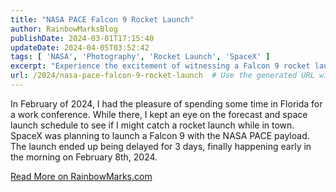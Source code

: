 ```yaml
---
title: "NASA PACE Falcon 9 Rocket Launch"
author: RainbowMarksBlog
publishDate: 2024-03-01T17:15:40
updateDate: 2024-04-05T03:52:42
tags: [ 'NASA', 'Photography', 'Rocket Launch', 'SpaceX' ]
excerpt: "Experience the excitement of witnessing a Falcon 9 rocket launch in Florida during a work trip. Check out the full story on RainbowMarks.com!"
url: /2024/nasa-pace-falcon-9-rocket-launch  # Use the generated URL with year
---
```

<p>In February of 2024, I had the pleasure of spending some time in Florida for a work conference. While there, I kept an eye on the forecast and space launch schedule to see if I might catch a rocket launch while in town. SpaceX was planning to launch a Falcon 9 with the NASA PACE payload. The launch ended up being delayed for 3 days, finally happening early in the morning on February 8th, 2024.</p>  <p><a href="https://rainbowmarks.com/Events/2024/03/NASAPACELaunch" target="_blank">Read More on RainbowMarks.com</a></p> 

